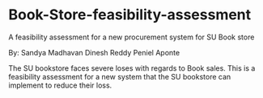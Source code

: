 # Book-Store-feasibility-assessment
A feasibility assessment for a new procurement system for SU Book store

By:
Sandya Madhavan
Dinesh Reddy
Peniel Aponte


The SU bookstore faces severe loses with regards to Book sales.
This is a feasibility assessment for a new system that the SU bookstore can implement to reduce their loss.
